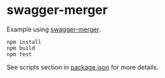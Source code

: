 # swagger-merger

Example using [swagger-merger](https://github.com/WindomZ/swagger-merger).

```
npm install
npm build
npm test
```

See scripts section in [package.json](package.json) for more details.

